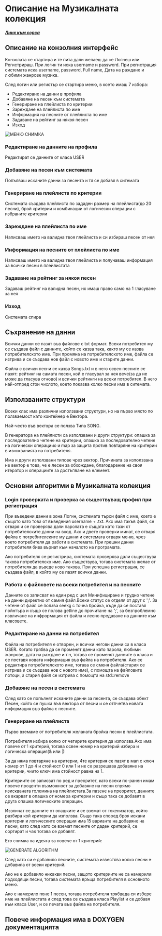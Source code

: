 Описание на Музикалната колекция
================================

##### [Линк към сорса](https://github.com/nikizhelqzkov/Music_Collection)

Описание на конзолния интерфейс
-------------------------------

Конзолата се стартира и те пита дали желаеш да се Логнеш или
Регистрираш. При логин ти иска username и password. При регистрация
системата иска username, password, Full name, Дата на раждане и любими
жанрове музика.

След логин или регистър се стартира меню, в което имаш 7 избора:

-   Редактиране на данни в профила
-   Добавяне на песен към системата
-   Генериране на плейлиста по критерии
-   Зареждане на плейлиста по име
-   Информация на песните от плейлиста по име
-   Задаване на рейтинг за някоя песен
-   Изход

![МЕНЮ СНИМКА](./assets/menu.jpg)

### Редактиране на данните на профила

Редактират се данните от класа USER

### Добавяне на песен към системата

Попълваш исканите данни за песента и тя се добавя в ситемата

### Генериране на плейлиста по критерии

Системата създава плейлиста по зададен размер на плейлиста(до 20 песни),
брой критерии и комбинации от логически операции с избраните критерии

### Зареждане на плейлиста по име

Написваш името на валидна твоя плейлиста и си избираш песен от нея

### Информация на песните от плейлиста по име

Написваш името на валидна твоя плейлиста и получаваш информация за
всички песни в плейлистата

### Задаване на рейтинг за някоя песен

Задаваш рейтинг на валидна песен, но имаш право само на 1 гласуване за
нея

### Изход

Системата спира

Съхранение на данни
-------------------

Всички данни се пазят във файлове с txt формат. Всеки потребител му се
създава файл с данните, който се казва така, както му се казва
потребителското име. При промяна на потребителското име, файла се
изтрива и се създава нов файл с новото име и старите данни.

Файла с всички песни се казва Songs.txt и в него освен песните се пазят:
рейтинг на самата песен, кой е гласувал за нея вече(за да не може да
гласува отново) и всички рейтинги на всеки потребител. В него най-отпред
стои числото, което показва колко песни има в ситемата.

Използваните структури
----------------------

Всеки клас има различни използвани структури, но на първо място по
ползваемост като контейнер е Вектора.

Най-често във вектора се ползва Типа SONG.

В генератора на плейлисти са използвани и други структури: опашка за
последователно четене на критерии, опашка за последователно четене на
логически операциио и map за защита против повтаряне на критерии в
изискванията на потребителя.

Има и други използвани типове чрез вектор. Причината за използвана не
вектор е това, че е лесен за обхождане, благодарение на своя итератор и
операциите за достъпване на елемент.

Основни алгоритми в Музикалната колекция
----------------------------------------

### Login проверката и проверка за съществуващ профил при регистрация

При въведени данни в зона Логин, системата търси файл с име, което е
същото като това от въведения username + .txt. Ако има такъв файл, се
отваря и се проверява дали паролата е същата като тази от
потребителските данни на вход. Ако и двете проверки минат, се отваря
файла с потребителските му данни и системата отваря меню, чрез което
потребителя да работи в системата. При грешни данни потребителя бива
върнат към началото на програмата.

Ако потребителя се регистрира, системата проверява дали съществува
такова потребителско име. Ако съществува, тогава системата желае от
потребителя да въведе ново такова. При успешна регистрация, се създава
файл, в който му се пазят всички данни.

### Работа с файловете на всеки потребител и на песните

Данните се записват на един ред с цел Минифициране и трудно четене на
данни директно от самия файл.Всеки статус се отделя от друг с ';'. За
четене от файл се ползва seekg с точна бройка, къде да се поставя
пойнтъра и също се ползва getline до прочитане на ';', за безпроблемно
извличане на инфрормация от файла и лесно предаване на данните към
класовете.

### Редактиране на данни на потребител

Файла на потребителя е отворен, и всички негови данни са в класа USER.
Когато трябва да се променят данни като парола, любими жанрове, дата на
раждане и т.н, тогава се променят данните в класа и се поставя новата
информация във файла на потребителя. Ако се редактира потребителското
име, тогава се сменя файла(стария се изтрива и се създава нов с новото
име), с помощта на файловите потоци, а стария файл се изтрива с помощта
на std::remove

### Добавяне на песен в системата

След като се попълнят исканите данни за песента, се създава обект Песен,
който се пушка във вектора от песни и се отпчетва новата информация във
файла с песните.

### Генериране на плейлиста

Първо вземаме от потребителя желаната бройка песни в плейлистата.

Потребителя избира колко от четирите критерия да използва.Ако има повече
от 1 критерий, тогава освен номер на критерий избира и логическа
операция(& или |)

За да няма повтаряне на критерии, 4те критерия се пазят в мап с ключ
номер от 1 до 4 и стойност 0 или 1 и не се разрешава добавяне на
критерии, чиито ключ има стойност равна на 1.

Критериите се записват по ред и преоритет, като всеки по-ранен имам
повече проценти възможност за добавяне на песни спрямо изискваната
големина на плейлистата.За пазене на преоритет, данните се вкарват в
опашка от номера критерии и също така се добавят в друга опашка
логическите операции.

Извличат се данните от опашките и се вземат от токенизатор, който
разбира кой критерии да използва. Също така според броя искани критерии
и логическите операции има 15 варианта на добавяне на песни, като след
като се вземат песните от даден критерий, се сортират и чак тогава се
добавят.

Ето снимка на идеята за повече от 1 критерий:

![GENERATE ALGORITHM](./assets/generate.png)

След като си е добавило песните, системата известява колко песни е
добавила от всеки критерий.

Ако не е добавило никакви песни, защото критериите не са намерили
подходящи песни, тогава системата връща потребителя в основното меню.

Ако е намерило поне 1 песен, тогава потребителя трябвада си избере име
на плейлистата и след това се създава класа Playlist и се добавя към
класа User, и се печата във файла на потребителя.

Повече информация има в DOXYGEN документацията
----------------------------------------------
